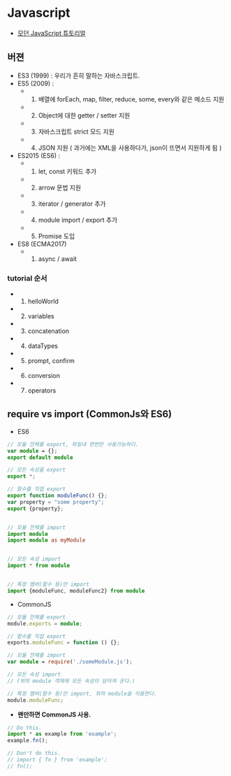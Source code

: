 # Javascript

- [모던 JavaScript 튜토리얼](https://ko.javascript.info/hello-world)

## 버젼

- ES3 (1999) : 우리가 흔히 말하는 자바스크립트.
- ES5 (2009) :
  - 1. 배열에 forEach, map, filter, reduce, some, every와 같은 메소드 지원
  - 2. Object에 대한 getter / setter 지원
  - 3. 자바스크립트 strict 모드 지원
  - 4. JSON 지원 ( 과거에는 XML을 사용하다가, json이 뜨면서 지원하게 됨 )
- ES2015 (ES6) :
  - 1. let, const 키워드 추가
  - 2. arrow 문법 지원
  - 3. iterator / generator 추가
  - 4. module import / export 추가
  - 5. Promise 도입
- ES8 (ECMA2017)
  - 1. async / await

### tutorial 순서

- 1. helloWorld
- 2. variables
- 3. concatenation
- 4. dataTypes
- 5. prompt, confirm
- 6. conversion
- 7. operators

## require vs import (CommonJs와 ES6)

- ES6

```ts
// 모듈 전체를 export, 파일내 한번만 사용가능하다.
var module = {};
export default module

// 모든 속성을 export
export *;

// 함수를 직접 export
export function moduleFunc() {};
var property = "some property";
export {property};


// 모듈 전체를 import
import module
import module as myModule


// 모든 속성 import
import * from module


// 특정 멤버(함수 등)만 import
import {moduleFunc, moduleFunc2} from module
```

- CommonJS

```ts
// 모듈 전체를 export
module.exports = module;

// 함수를 직접 export
exports.moduleFunc = function () {};

// 모듈 전체를 import
var module = require('./someModule.js');

// 모든 속성 import
// (위의 module 객체에 모든 속성이 담아져 온다.)

// 특정 멤버(함수 등)만 import, 위의 module을 이용한다.
module.moduleFunc;
```

- **왠만하면 CommonJS 사용.**

```ts
// Do this.
import * as example from 'example';
example.fn();

// Don't do this.
// import { fn } from 'example';
// fn();
```

